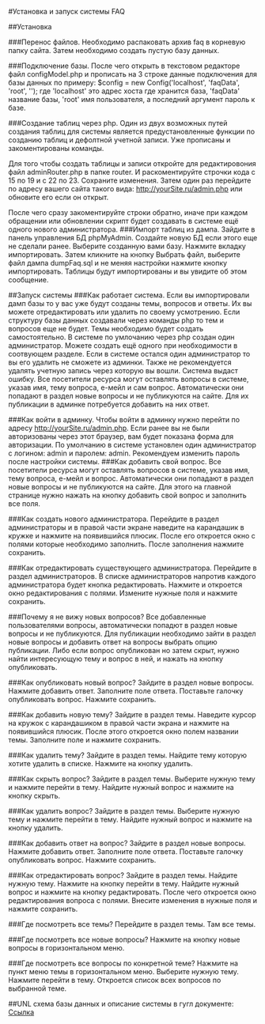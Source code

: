 #Установка и запуск системы FAQ

##Установка

###Перенос файлов.
Необходимо распаковать архив faq в корневую папку сайта. Затем необходимо создать пустую базу данных. 

###Подключение базы.
После чего открыть в текстовом редакторе файл configModel.php и прописать на 3 строке  данные подключения для базы данных по примеру:
$config = new Config('localhost', 'faqData', 'root', '');  где 'localhost' это адрес хоста где хранится база,  'faqData' название базы, 'root' имя пользователя, а последний аргумент пароль к базе.

###Создание таблиц через php.
Один из двух возможных путей создания таблиц для системы является предустановленные функции по созданию таблиц и дефолтной учетной записи. Уже прописаны и закоментированы команды.

Для того чтобы создать таблицы и записи откройте для редактировония файл adminRouter.php в папке router. И раскоментируйте строчки кода с 15 по 19 и с 22 по 23. Сохраните изменения. Затем один раз перейдите по адресу вашего сайта такого вида: http://yourSite.ru/admin.php или обновите его если он открыт.

После чего сразу  закоментируйте строки обратно, иначе при каждом обращении или обновлении скрипт будет создавать в системе ещё одного нового администратора.
###Импорт таблиц из дампа.
Зайдите в панель управления БД phpMyAdmin. Создайте новую БД если этого еще не сделали ранее. Выберите созданную вами базу. Нажмите вкладку импортировать. Затем кликните на кнопку Выбрать файл, выберите файл дампа dumpFaq.sql и не меняя настройки нажмите кнопку импортировать. Таблицы будут импортированы и вы увидите об этом сообщение.

##Запуск системы
###Как работает система.
Если вы импортировали дамп базы то у вас уже будут созданы темы, вопросов и ответы. Их вы  можете  отредактировать  или удалить по своему усмотрению. Если структуру базы данных создавали через команды php то тем и вопросов еще не будет. Темы необходимо будет создать самостоятельно. 
В  системе по умлочанию через php создан один администратор. Можете создать  ещё одного при необходимости в соотвующем разделе. Если в системе остался один администратор то вы его удалить не сможете из админки. Также не рекомендуется удалять учетную запись через которую вы вошли. Система выдаст ошибку. 
Все посетители ресурса могут оставлять вопросы в системе, указав имя, тему вопроса, е-мейл и сам вопрос. Автоматически они попадают в раздел новые вопросы и не публикуются на сайте. Для их публикации в админке потребуется добавить на них ответ.

###Как войти в админку.
Чтобы войти в админку нужно перейти по адресу http://yourSite.ru/admin.php. Если ранее вы не были авторизованы через этот браузер, вам будет показана форма для авторизации. По умолчанию в системе установлен один администратор с логином: admin и паролем: admin. Рекомендуем изменить пароль после настройки системы.
###Как добавить свой вопрос.
Все посетители ресурса могут оставлять вопросов в системе, указав имя, тему вопроса, е-мейл и вопрос. Автоматически они попадают в раздел новые вопросы и не публикуются на сайте. Для этого на главной странице нужно нажать на кнопку добавить свой вопрос и заполнить все поля.

###Как создать нового администратора.
Перейдите в раздел администраторы и в правой части экране наведите на карандашик в кружке и нажмите на появившийся плюсик. После его откроется окно с полями которые необходимо заполнить. После заполнения нажмите сохранить.

###Как отредактировать существующего администратора.
Перейдите в раздел администраторов. В списке администраторов напротив каждого администратора будет кнопка редактировать. Нажмите и откроется окно редактирования с полями. Измените нужные поля и нажмите сохранить.

###Почему я не вижу новых вопросов?
Все добавленные пользователями вопросы, автоматически попадют в раздел новые вопросы и не публикуются. Для публикации необходимо зайти в раздел новые вопросы и добавить ответ на вопросы выбрать опцию публикации. Либо если вопрос опубликован но затем скрыт, нужно найти интересующую тему и вопрос в ней, и нажать на кнопку опубликовать.

###Как опубликовать новый вопрос?
Зайдите в раздел новые вопросы. Нажмите добавить ответ. Заполните поле ответа. Поставьте галочку опубликовать вопрос. Нажмите сохранить.

###Как добавить новую тему?
Зайдите в раздел темы. Наведите курсор на кружок с карандашиком в правой части экрана и нажмите на появившийся плюсик. После этого откроется окно  полем названии темы. Заполните поле и нажмите сохранить.

###Как удалить тему?
Зайдите в раздел темы. Найдите тему которую хотите удалить в списке. Нажмите на кнопку удалить.

###Как скрыть вопрос?
Зайдите в раздел темы. Выберите нужную тему и нажмите перейти в тему. Найдите нужный вопрос и нажмите на кнопку скрыть.

###Как удалить вопрос?
Зайдите в раздел темы. Выберите нужную тему и нажмите перейти в тему. Найдите нужный вопрос и нажмите на кнопку удалить.

###Как добавить ответ на вопрос?
Зайдите в раздел новые вопросы. Нажмите добавить ответ. Заполните поле ответа. Поставьте галочку опубликовать вопрос. Нажмите сохранить.

###Как отредактировать вопрос?
Зайдите в раздел темы. Найдите нужную тему. Нажмите на кнопку перейти в тему. Найдите нужный вопрос и нажмите на кнопку редактировать. После чего откроется окно редактирования вопроса с полями. Внесите изменения в нужные поля и нажмите сохранить.

###Где посмотреть все темы?
Перейдите в раздел темы. Там все темы.

###Где посмотреть все новые вопросы?
Нажмите на кнопку новые вопросы в горизонтальном меню.

###Где посмотреть все вопросы по конкретной теме?
Нажмите на пункт меню темы в горизонтальном меню. Выберите нужную тему. Нажмите перейти в тему. Откроется список всех вопросов по выбранной теме.

##UNL схема базы данных и описание системы в гугл документе:
 <a href="https://docs.google.com/document/d/18vtuKs3FtWhX1CG26DDXTGU28ENLr73xjvm7C0Ebyp8/edit?usp=sharing">Ссылка</a>

